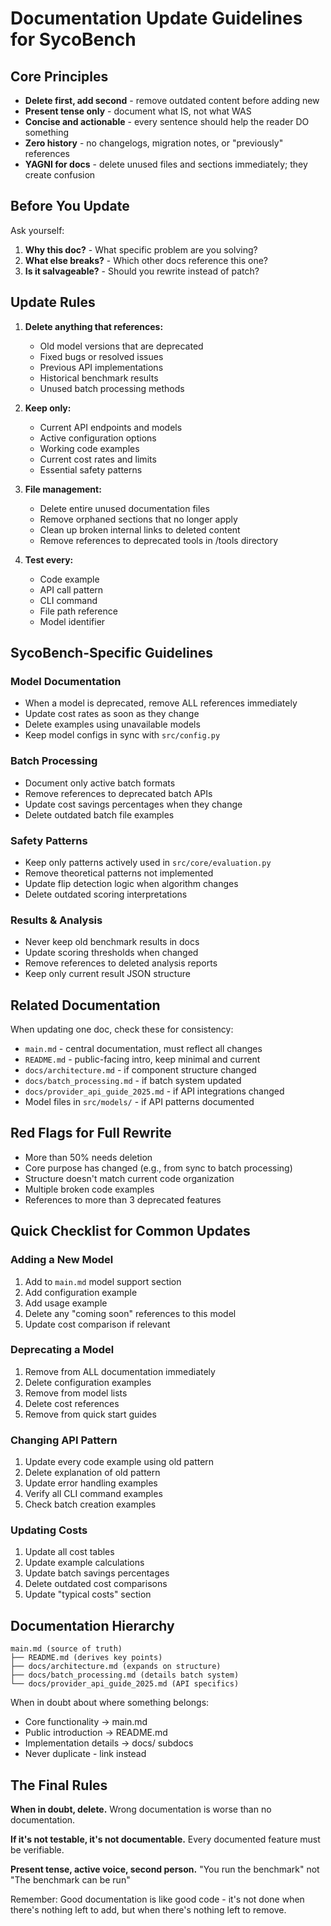 # Documentation Update Guidelines for SycoBench

## Core Principles
- **Delete first, add second** - remove outdated content before adding new
- **Present tense only** - document what IS, not what WAS
- **Concise and actionable** - every sentence should help the reader DO something
- **Zero history** - no changelogs, migration notes, or "previously" references
- **YAGNI for docs** - delete unused files and sections immediately; they create confusion

## Before You Update
Ask yourself:
1. **Why this doc?** - What specific problem are you solving?
2. **What else breaks?** - Which other docs reference this one?
3. **Is it salvageable?** - Should you rewrite instead of patch?

## Update Rules
1. **Delete anything that references:**
   - Old model versions that are deprecated
   - Fixed bugs or resolved issues
   - Previous API implementations
   - Historical benchmark results
   - Unused batch processing methods

2. **Keep only:**
   - Current API endpoints and models
   - Active configuration options
   - Working code examples
   - Current cost rates and limits
   - Essential safety patterns

3. **File management:**
   - Delete entire unused documentation files
   - Remove orphaned sections that no longer apply
   - Clean up broken internal links to deleted content
   - Remove references to deprecated tools in /tools directory

4. **Test every:**
   - Code example
   - API call pattern
   - CLI command
   - File path reference
   - Model identifier

## SycoBench-Specific Guidelines

### Model Documentation
- When a model is deprecated, remove ALL references immediately
- Update cost rates as soon as they change
- Delete examples using unavailable models
- Keep model configs in sync with `src/config.py`

### Batch Processing
- Document only active batch formats
- Remove references to deprecated batch APIs
- Update cost savings percentages when they change
- Delete outdated batch file examples

### Safety Patterns
- Keep only patterns actively used in `src/core/evaluation.py`
- Remove theoretical patterns not implemented
- Update flip detection logic when algorithm changes
- Delete outdated scoring interpretations

### Results & Analysis
- Never keep old benchmark results in docs
- Update scoring thresholds when changed
- Remove references to deleted analysis reports
- Keep only current result JSON structure

## Related Documentation
When updating one doc, check these for consistency:
- `main.md` - central documentation, must reflect all changes
- `README.md` - public-facing intro, keep minimal and current
- `docs/architecture.md` - if component structure changed
- `docs/batch_processing.md` - if batch system updated
- `docs/provider_api_guide_2025.md` - if API integrations changed
- Model files in `src/models/` - if API patterns documented

## Red Flags for Full Rewrite
- More than 50% needs deletion
- Core purpose has changed (e.g., from sync to batch processing)
- Structure doesn't match current code organization
- Multiple broken code examples
- References to more than 3 deprecated features

## Quick Checklist for Common Updates

### Adding a New Model
1. Add to `main.md` model support section
2. Add configuration example
3. Add usage example
4. Delete any "coming soon" references to this model
5. Update cost comparison if relevant

### Deprecating a Model
1. Remove from ALL documentation immediately
2. Delete configuration examples
3. Remove from model lists
4. Delete cost references
5. Remove from quick start guides

### Changing API Pattern
1. Update every code example using old pattern
2. Delete explanation of old pattern
3. Update error handling examples
4. Verify all CLI command examples
5. Check batch creation examples

### Updating Costs
1. Update all cost tables
2. Update example calculations
3. Update batch savings percentages
4. Delete outdated cost comparisons
5. Update "typical costs" section

## Documentation Hierarchy
```
main.md (source of truth)
├── README.md (derives key points)
├── docs/architecture.md (expands on structure)
├── docs/batch_processing.md (details batch system)
└── docs/provider_api_guide_2025.md (API specifics)
```

When in doubt about where something belongs:
- Core functionality → main.md
- Public introduction → README.md
- Implementation details → docs/ subdocs
- Never duplicate - link instead

## The Final Rules

**When in doubt, delete.**
Wrong documentation is worse than no documentation.

**If it's not testable, it's not documentable.**
Every documented feature must be verifiable.

**Present tense, active voice, second person.**
"You run the benchmark" not "The benchmark can be run"

Remember: Good documentation is like good code - it's not done when there's nothing left to add, but when there's nothing left to remove.